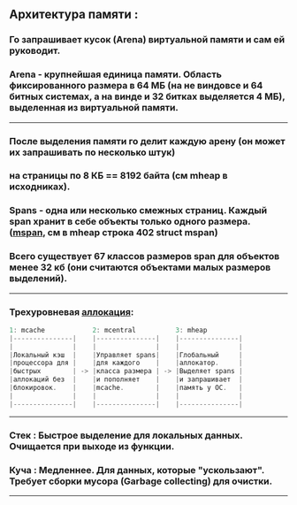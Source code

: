 ## Архитектура памяти : 

### Го запрашивает кусок (Arena) виртуальной памяти и сам ей руководит. 

### Arena - крупнейшая единица памяти. Область фиксированного размера в 64 МБ (на не виндовсе и 64 битных системах, а на винде и 32 битках выделяется 4 МБ), выделенная из виртуальной памяти.

---
### После выделения памяти го делит каждую арену (он может их запрашивать по несколько штук) 
### на страницы по 8 КБ == 8192 байта (см mheap в исходниках). 

### Spans - одна или несколько смежных страниц. Каждый span хранит в себе объекты только одного размера. ([mspan](Allocation#mspan), см  в mheap строка 402 struct mspan) 

### Всего существует 67 классов размеров span для объектов менее 32 кб (они считаются объектами малых размеров выделений).

---

### Трехуровневая [аллокация](Allocation): 

```go
1: mcache            2: mcentral          3: mheap
|---------------|    |---------------|    |---------------|
|               |    |               |    |               |
|Локальный кэш  |    |Управляет spans|    |Глобальный     |
|процессора для |    |для каждого    |    |аллокатор.     |
|быстрых        | -> |класса размера | -> |Выделяет spans |
|аллокаций без  |    |и пополняет    |    |и запрашивает  |
|блокировок.    |    |mcache.        |    |память у ОС.   |
|               |    |               |    |               |                                
|---------------|    |---------------|    |---------------|
```

---

### Стек : Быстрое выделение для локальных данных. Очищается при выходе из функции.
### Куча : Медленнее. Для данных, которые "ускользают". Требует сборки мусора (Garbage collecting) для очистки.

---
